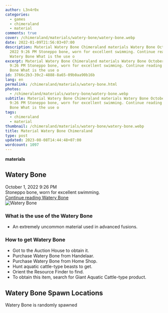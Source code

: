 ```yaml
---
author: L3n4r0x
categories:
  - games
  - chimeraland
  - material
comments: true
cover: /chimeraland/materials/watery-bone/watery-bone.webp
date: 2022-01-09T21:56:03+07:00
description: Material Watery Bone Chimeraland materials Watery Bone October 1,
  2022 9:26 PM Stoneppo bone, worn for excellent swimming. Continue reading
  Watery Bone What is the use o
excerpt: Material Watery Bone Chimeraland materials Watery Bone October 1, 2022
  9:26 PM Stoneppo bone, worn for excellent swimming. Continue reading Watery
  Bone What is the use o
id: 3766c2b3-39c2-4888-8a65-09b0aa90b16b
lang: en
permalink: /chimeraland/materials/watery-bone.html
photos:
  - /chimeraland/materials/watery-bone/watery-bone.webp
subtitle: Material Watery Bone Chimeraland materials Watery Bone October 1, 2022
  9:26 PM Stoneppo bone, worn for excellent swimming. Continue reading Watery
  Bone What is the use o
tags:
  - chimeraland
  - material
thumbnail: /chimeraland/materials/watery-bone/watery-bone.webp
title: Material Watery Bone Chimeraland
type: post
updated: 2023-08-08T14:44:48+07:00
wordcount: 1097
---
```


<link
  rel="stylesheet"
  href="https://rawcdn.githack.com/dimaslanjaka/Web-Manajemen/870a349/css/bootstrap-5-3-0-alpha3-wrapper.css"
/>
<section id="bootstrap-wrapper">
  <div data-bs-theme="dark">
    <div
      class="row g-0 border rounded overflow-hidden flex-md-row mb-4 shadow-sm position-relative bg-dark text-light"
    >
      <div class="col p-4 d-flex flex-column position-static">
        <strong class="d-inline-block mb-2 text-success">materials</strong>
        <h2 class="mb-0">Watery Bone</h2>
        <div class="mb-1 text-muted">October 1, 2022 9:26 PM</div>
        <div class="mb-2 border p-1">
          Stoneppo bone, worn for excellent swimming.
        </div>
        <a
          href="/chimeraland/materials/watery-bone.html"
          class="stretched-link d-none text-primary"
          >Continue reading Watery Bone</a
        >
      </div>
      <div class="col-auto d-none d-md-block d-lg-block">
        <img
          src="https://www.webmanajemen.com/chimeraland/materials/watery-bone/watery-bone.webp"
          alt="Watery Bone"
        />
      </div>
    </div>
    <div class="row">
      <div class="col-lg-6 col-12 mb-2">
        <div class="card">
          <div class="card-body">
            <h3 class="card-title">What is the use of the Watery Bone</h3>
            <div class="card-text">
              <ul>
                <li>
                  An extremely uncommon material used in advanced fusions.
                </li>
              </ul>
            </div>
          </div>
        </div>
      </div>
      <div class="col-lg-6 col-12 mb-2">
        <div class="card">
          <div class="card-body">
            <h3 class="card-title">How to get Watery Bone</h3>
            <div class="card-text">
              <ul>
                <li>Got to the Auction House to obtain it.</li>
                <li>Purchase Watery Bone from Handelaar.</li>
                <li>Purchase Watery Bone from Home Shop.</li>
                <li>Hunt aquatic cattle-type beasts to get.</li>
                <li>Orient the Resource Finder to find.</li>
                <li>
                  To obtain this item, search for Giant Aquatic Cattle-type
                  product.
                </li>
              </ul>
            </div>
          </div>
        </div>
      </div>
      <div class="col-12 mb-2">
        <h2>Watery Bone Spawn Locations</h2>
        <p>Watery Bone is randomly spawned</p>
      </div>
    </div>
  </div>
</section>